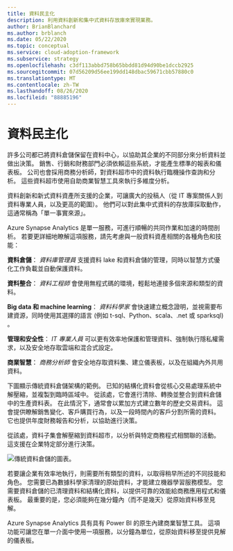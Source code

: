 ```yaml
---
title: 資料民主化
description: 利用資料創新和集中式資料存放庫來實現業務。
author: BrianBlanchard
ms.author: brblanch
ms.date: 05/22/2020
ms.topic: conceptual
ms.service: cloud-adoption-framework
ms.subservice: strategy
ms.openlocfilehash: c3df113abbd758b65bbdd81d94d90be1dccb2925
ms.sourcegitcommit: 07d56209d56ee199dd148dbac59671cbb57880c0
ms.translationtype: MT
ms.contentlocale: zh-TW
ms.lasthandoff: 08/26/2020
ms.locfileid: "88885196"
---
```

# <a name="data-democratization"></a>資料民主化

許多公司都已將資料倉儲保留在資料中心，以協助其企業的不同部分來分析資料並做出決策。 銷售、行銷和財務部門必須依賴這些系統，才能產生標準的報表和儀表板。 公司也會採用商務分析師，對資料超市中的資料執行臨機操作查詢和分析。 這些資料超市使用自助商業智慧工具來執行多維度分析。

資料創新和新式資料資產所支援的企業，可讓廣大的投稿人（從 IT 專案關係人到資料專業人員，以及更高的範圍）。 他們可以對此集中式資料的存放庫採取動作，這通常稱為「單一事實來源」。

Azure Synapse Analytics 是單一服務，可進行順暢的共同作業和加速的時間剖析。 若要更詳細地瞭解這項服務，請先考慮與一般資料資產相關的各種角色和技能：

**資料倉儲**： *資料庫管理員* 支援資料 lake 和資料倉儲的管理，同時以智慧方式優化工作負載並自動保護資料。

**資料整合**： *資料工程師* 會使用無程式碼的環境，輕鬆地連接多個來源和類型的資料。

**Big data 和 machine learning**： *資料科學家* 會快速建立概念證明，並視需要布建資源，同時使用其選擇的語言 (例如 t-sql、Python、scala、.net 或 sparksql) 。

**管理和安全性**： *IT 專業人員* 可以更有效率地保護和管理資料、強制執行隱私權需求，以及安全地存取雲端和混合式設定。

**商業智慧**： *商務分析師* 會安全地存取資料集、建立儀表板，以及在組織內外共用資料。

下圖顯示傳統資料倉儲架構的範例。 已知的結構化資料會從核心交易處理系統中解壓縮，並複製到臨時區域中。 從該處，它會進行清除、轉換並整合到資料倉儲中的生產資料表。 在此情況下，通常會以累加方式建立數年的歷史交易資料。 這會提供瞭解銷售變化、客戶購買行為，以及一段時間內的客戶分割所需的資料。 它也提供年度財務報告和分析，以協助進行決策。

從該處，資料子集會解壓縮到資料超市，以分析與特定商務程式相關聯的活動。 這支援在企業特定部分進行決策。

![傳統資料倉儲的圖表。](../../_images/analytics/the-classic-data-warehouse.png)

若要讓企業有效率地執行，則需要所有類型的資料，以取得稍早所述的不同技能和角色。 您需要已為數據科學家清理的原始資料，才能建立機器學習服務模型。 您需要資料倉儲的已清理資料和結構化資料，以提供可靠的效能給商務應用程式和儀表板。 最重要的是，您必須能夠在幾分鐘內（而不是幾天）從原始資料移至見解。

Azure Synapse Analytics 具有具有 Power BI 的原生內建商業智慧工具。 這項功能可讓您在單一介面中使用一項服務，以分鐘為單位，從原始資料移至提供見解的儀表板。
